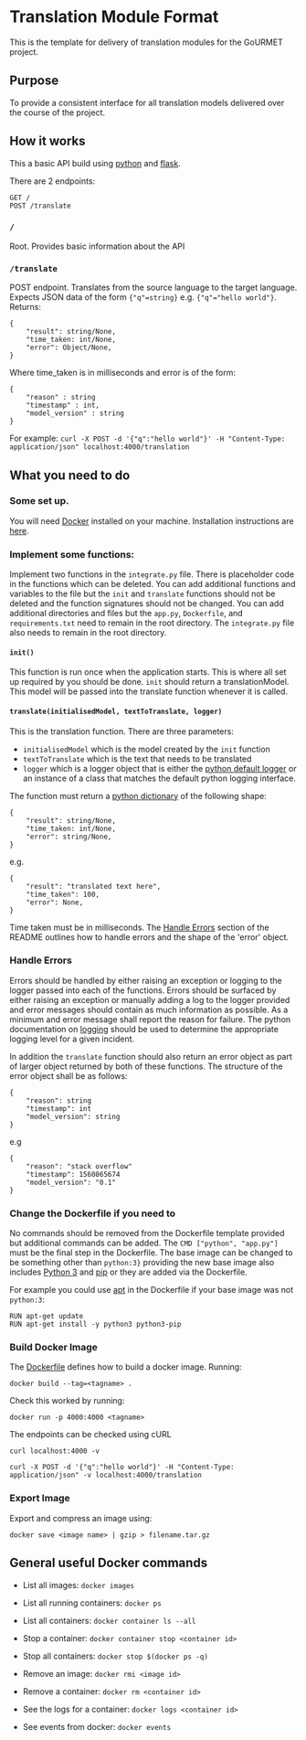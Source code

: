 # Translation Module Format

This is the template for delivery of translation modules for the GoURMET project.

## Purpose

To provide a consistent interface for all translation models delivered over the course of the project.

## How it works

This a basic API build using [python](https://www.python.org/) and [flask](http://flask.pocoo.org/).

There are 2 endpoints:

```
GET /
POST /translate
```

### `/`

Root. Provides basic information about the API

### `/translate`

POST endpoint. Translates from the source language to the target language. Expects JSON data of the form `{"q"=string}` e.g. `{"q"="hello world"}`. Returns:

```
{
    "result": string/None,
    "time_taken: int/None,
    "error": Object/None,
}
```

Where time_taken is in milliseconds and error is of the form:

```
{
    "reason" : string
    "timestamp" : int,
    "model_version" : string
}
```

For example: `curl -X POST -d '{"q":"hello world"}' -H "Content-Type: application/json" localhost:4000/translation`

## What you need to do

### Some set up.

You will need [Docker](https://www.docker.com/) installed on your machine. Installation instructions are [here](https://docs.docker.com/install/).

### Implement some functions:

Implement two functions in the `integrate.py` file. There is placeholder code in the functions which can be deleted. You can add additional functions and variables to the file but the `init` and `translate` functions should not be deleted and the function signatures should not be changed. You can add additional directories and files but the `app.py`, `Dockerfile`, and `requirements.txt` need to remain in the root directory. The `integrate.py` file also needs to remain in the root directory.

#### `init()`

This function is run once when the application starts. This is where all set up required by you should be done. `init` should return a translationModel. This model will be passed into the translate function whenever it is called.

#### `translate(initialisedModel, textToTranslate, logger)`

This is the translation function. There are three parameters:

- `initialisedModel` which is the model created by the `init` function
- `textToTranslate` which is the text that needs to be translated
- `logger` which is a logger object that is either the [python default logger](https://docs.python.org/3/library/logging.html) or an instance of a class that matches the default python logging interface.

The function must return a [python dictionary](https://docs.python.org/3.7/tutorial/datastructures.html#dictionaries) of the following shape:

```
{
    "result": string/None,
    "time_taken: int/None,
    "error": string/None,
}
```

e.g.

```
{
    "result": "translated text here",
    "time_taken": 100,
    "error": None,
}
```

Time taken must be in milliseconds. The [Handle Errors](#handle-errors) section of the README outlines how to handle errors and the shape of the 'error' object.

### Handle Errors

Errors should be handled by either raising an exception or logging to the logger passed into each of the functions. Errors should be surfaced by either raising an exception or manually adding a log to the logger provided and error messages should contain as much information as possible. As a minimum and error message shall report the reason for failure. The python documentation on [logging](https://docs.python.org/3/howto/logging.html#logging-basic-tutorial) should be used to determine the appropriate logging level for a given incident.

In addition the `translate` function should also return an error object as part of larger object returned by both of these functions. The structure of the error object shall be as follows:

```
{
    "reason": string
    "timestamp": int
    "model_version": string
}
```

e.g

```
{
    "reason": "stack overflow"
    "timestamp": 1560865674
    "model_version": "0.1"
}
```

### Change the Dockerfile if you need to

No commands should be removed from the Dockerfile template provided but additional commands can be added. The `CMD ["python", "app.py"]` must be the final step in the Dockerfile. The base image can be changed to be something other than `python:3}` providing the new base image also includes [Python 3](https://www.python.org/) and [pip](https://pypi.org/project/pip) or they are added via the Dockerfile.

For example you could use [apt](https://wiki.debian.org/Apt) in the Dockerfile if your base image was not `python:3`:

```
RUN apt-get update
RUN apt-get install -y python3 python3-pip
```

### Build Docker Image

The [Dockerfile](./Dockerfile) defines how to build a docker image. Running:

```
docker build --tag=<tagname> .
```

Check this worked by running:

```
docker run -p 4000:4000 <tagname>
```

The endpoints can be checked using cURL

```
curl localhost:4000 -v

curl -X POST -d '{"q":"hello world"}' -H "Content-Type: application/json" -v localhost:4000/translation
```

### Export Image

Export and compress an image using:

```
docker save <image name> | gzip > filename.tar.gz
```

## General useful Docker commands

- List all images: `docker images`
- List all running containers: `docker ps`
- List all containers: `docker container ls --all`

- Stop a container: `docker container stop <container id>`
- Stop all containers: `docker stop $(docker ps -q)`

- Remove an image: `docker rmi <image id>`
- Remove a container: `docker rm <container id>`

- See the logs for a container: `docker logs <container id>`
- See events from docker: `docker events`